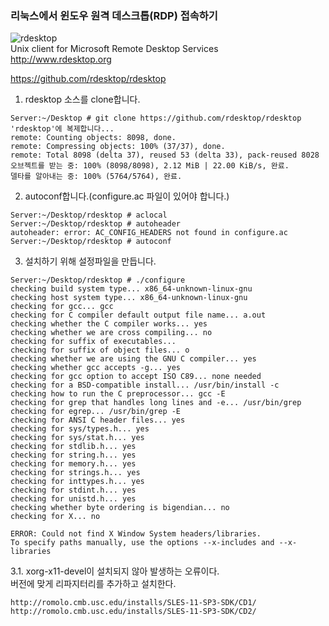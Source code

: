 ### 리눅스에서 윈도우 원격 데스크톱(RDP) 접속하기  
  
![rdesktop](https://avatars2.githubusercontent.com/u/13203812?s=200&v=4)  
Unix client for Microsoft Remote Desktop Services  
http://www.rdesktop.org  
  
https://github.com/rdesktop/rdesktop  
  
1. rdesktop 소스를 clone합니다.
~~~
Server:~/Desktop # git clone https://github.com/rdesktop/rdesktop
'rdesktop'에 복제합니다...
remote: Counting objects: 8098, done.
remote: Compressing objects: 100% (37/37), done.
remote: Total 8098 (delta 37), reused 53 (delta 33), pack-reused 8028
오브젝트를 받는 중: 100% (8098/8098), 2.12 MiB | 22.00 KiB/s, 완료.
델타를 알아내는 중: 100% (5764/5764), 완료.
~~~
2. autoconf합니다.(configure.ac 파일이 있어야 합니다.)  
~~~
Server:~/Desktop/rdesktop # aclocal
Server:~/Desktop/rdesktop # autoheader
autoheader: error: AC_CONFIG_HEADERS not found in configure.ac
Server:~/Desktop/rdesktop # autoconf
~~~
3. 설치하기 위해 설정파일을 만듭니다.  
~~~
Server:~/Desktop/rdesktop # ./configure 
checking build system type... x86_64-unknown-linux-gnu
checking host system type... x86_64-unknown-linux-gnu
checking for gcc... gcc
checking for C compiler default output file name... a.out
checking whether the C compiler works... yes
checking whether we are cross compiling... no
checking for suffix of executables... 
checking for suffix of object files... o
checking whether we are using the GNU C compiler... yes
checking whether gcc accepts -g... yes
checking for gcc option to accept ISO C89... none needed
checking for a BSD-compatible install... /usr/bin/install -c
checking how to run the C preprocessor... gcc -E
checking for grep that handles long lines and -e... /usr/bin/grep
checking for egrep... /usr/bin/grep -E
checking for ANSI C header files... yes
checking for sys/types.h... yes
checking for sys/stat.h... yes
checking for stdlib.h... yes
checking for string.h... yes
checking for memory.h... yes
checking for strings.h... yes
checking for inttypes.h... yes
checking for stdint.h... yes
checking for unistd.h... yes
checking whether byte ordering is bigendian... no
checking for X... no

ERROR: Could not find X Window System headers/libraries.
To specify paths manually, use the options --x-includes and --x-libraries
~~~
3.1. xorg-x11-devel이 설치되지 않아 발생하는 오류이다.  
  버전에 맞게 리파지터리를 추가하고 설치한다.
~~~
http://romolo.cmb.usc.edu/installs/SLES-11-SP3-SDK/CD1/
http://romolo.cmb.usc.edu/installs/SLES-11-SP3-SDK/CD2/
~~~
